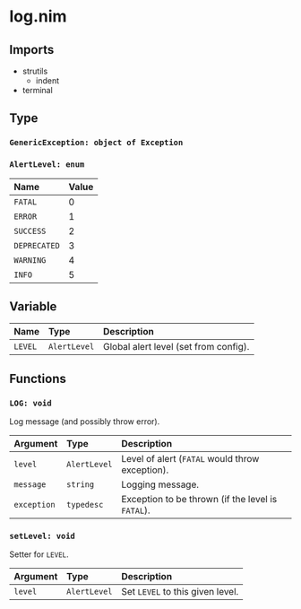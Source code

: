 # log.nim

## Imports

- strutils
    - indent
- terminal

## Type

### `GenericException: object of Exception`

### `AlertLevel: enum`

| Name         | Value |
| :----------- | :---- |
| `FATAL`      | 0     |
| `ERROR`      | 1     |
| `SUCCESS`    | 2     |
| `DEPRECATED` | 3     |
| `WARNING`    | 4     |
| `INFO`       | 5     |

## Variable

| Name    | Type         | Description                           |
| :------ | :----------- | :------------------------------------ |
| `LEVEL` | `AlertLevel` | Global alert level (set from config). |

## Functions

### `LOG: void`

Log message (and possibly throw error).

| Argument    | Type         | Description                                       |
| :---------- | :----------- | :------------------------------------------------ |
| `level`     | `AlertLevel` | Level of alert (`FATAL` would throw exception).   |
| `message`   | `string`     | Logging message.                                  |
| `exception` | `typedesc`   | Exception to be thrown (if the level is `FATAL`). |

### `setLevel: void`

Setter for `LEVEL`.

| Argument | Type         | Description                      |
| :------- | :----------- | :------------------------------- |
| `level`  | `AlertLevel` | Set `LEVEL` to this given level. |

